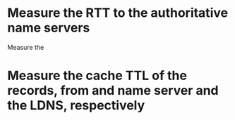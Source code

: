 Measure the RTT to the authoritative name servers 
===


Measure the 


Measure the cache TTL of the records, from and name server and the LDNS, respectively
===


